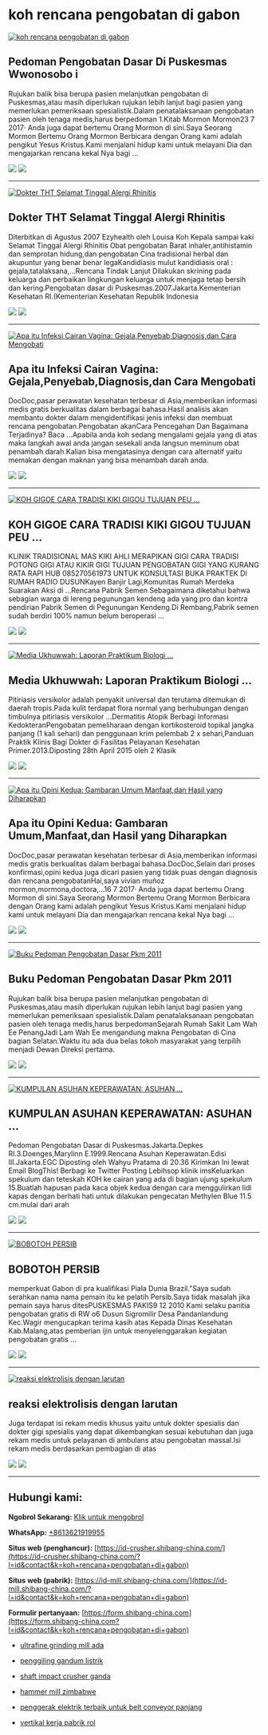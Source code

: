 # koh rencana pengobatan di gabon

<a href="https://swt.shibang-china.com/?l=id&img&k=koh+rencana+pengobatan+di+gabon" target="_blank">![koh rencana pengobatan di gabon](http://static.shibang-china.com/all-800x300/354.jpg)</a>

## Pedoman Pengobatan Dasar Di Puskesmas Wwonosobo i
Rujukan balik bisa berupa pasien melanjutkan pengobatan di Puskesmas,atau masih diperlukan rujukan lebih lanjut bagi pasien yang memerlukan pemeriksaan spesialistik.Dalam penatalaksanaan pengobatan pasien oleh tenaga medis,harus berpedoman 1.Kitab Mormon Mormon23 7 2017· Anda juga dapat bertemu Orang Mormon di sini.Saya Seorang Mormon Bertemu Orang Mormon Berbicara dengan Orang kami adalah pengikut Yesus Kristus.Kami menjalani hidup kami untuk melayani Dia dan mengajarkan rencana kekal Nya bagi …


<a href="https://whatsapp.shibangsoft.com/WhatsApp.php" target="_blank" title="WhatsApp">![](http://static.shibang-china.com/icon/whatsapp.png)</a> <a href="https://swt.shibang-china.com/?l=id&icon&k=koh+rencana+pengobatan+di+gabon" target="_blank">![](http://static.shibang-china.com/icon/chat-id.png)</a>

---

<a href="https://swt.shibang-china.com/?l=id&img&k=koh+rencana+pengobatan+di+gabon" target="_blank">![Dokter THT Selamat Tinggal Alergi Rhinitis](http://static.shibang-china.com/all-800x300/316.jpg)</a>

## Dokter THT Selamat Tinggal Alergi Rhinitis
Diterbitkan di Agustus 2007 Ezyhealth oleh Louisa Koh Kepala sampai kaki Selamat Tinggal Alergi Rhinitis Obat pengobatan Barat inhaler,antihistamin dan semprotan hidung,dan pengobatan Cina tradisional herbal dan akupuntur yang benar benar legaKandidiasis mulut kandidiasis oral : gejala,tatalaksana,…Rencana Tindak Lanjut Dilakukan skrining pada keluarga dan perbaikan lingkungan keluarga untuk menjaga tetap bersih dan kering.Pengobatan dasar di Puskesmas.2007.Jakarta.Kementerian Kesehatan RI.(Kementerian Kesehatan Republik Indonesia


<a href="https://whatsapp.shibangsoft.com/WhatsApp.php" target="_blank" title="WhatsApp">![](http://static.shibang-china.com/icon/whatsapp.png)</a> <a href="https://swt.shibang-china.com/?l=id&icon&k=koh+rencana+pengobatan+di+gabon" target="_blank">![](http://static.shibang-china.com/icon/chat-id.png)</a>

---

<a href="https://swt.shibang-china.com/?l=id&img&k=koh+rencana+pengobatan+di+gabon" target="_blank">![Apa itu Infeksi Cairan Vagina: Gejala,Penyebab,Diagnosis,dan Cara Mengobati](http://static.shibang-china.com/all-800x300/604.jpg)</a>

## Apa itu Infeksi Cairan Vagina: Gejala,Penyebab,Diagnosis,dan Cara Mengobati
DocDoc,pasar perawatan kesehatan terbesar di Asia,memberikan informasi medis gratis berkualitas dalam berbagai bahasa.Hasil analisis akan membantu dokter dalam mengidentifikasi jenis infeksi dan membuat rencana pengobatan.Pengobatan akanCara Pencegahan Dan Bagaimana Terjadinya? Baca …Apabila anda koh sedang mengalami gejala yang di atas maka langkah awal anda jangan sesekali anda langsun meminum obat penambah darah.Kalian bisa mengatasinya dengan cara alternatif yaitu memakan dengan maknan yang bisa menambah darah anda.


<a href="https://whatsapp.shibangsoft.com/WhatsApp.php" target="_blank" title="WhatsApp">![](http://static.shibang-china.com/icon/whatsapp.png)</a> <a href="https://swt.shibang-china.com/?l=id&icon&k=koh+rencana+pengobatan+di+gabon" target="_blank">![](http://static.shibang-china.com/icon/chat-id.png)</a>

---

<a href="https://swt.shibang-china.com/?l=id&img&k=koh+rencana+pengobatan+di+gabon" target="_blank">![KOH GIGOE CARA TRADISI KIKI GIGOU TUJUAN PEU …](http://static.shibang-china.com/all-800x300/1256.jpg)</a>

## KOH GIGOE CARA TRADISI KIKI GIGOU TUJUAN PEU …
KLINIK TRADISIONAL MAS KIKI AHLI MERAPIKAN GIGI CARA TRADISI POTONG GIGI ATAU KIKIR GIGI TUJUAN PENGOBATAN GIGI YANG KURANG RATA RAPI HUB 085270561973 UNTUK KONSULTASI BUKA PRAKTEK DI RUMAH RADIO DUSUNKayen Banjir Lagi,Komunitas Rumah Merdeka Suarakan Aksi di …Rencana Pabrik Semen Sebagaimana diketahui bahwa sebagian warga di lereng pegunungan kendeng ada yang pro dan kontra pendirian Pabrik Semen di Pegunungan Kendeng.Di Rembang,Pabrik semen sudah berdiri 100% namun belum beroperasi …


<a href="https://whatsapp.shibangsoft.com/WhatsApp.php" target="_blank" title="WhatsApp">![](http://static.shibang-china.com/icon/whatsapp.png)</a> <a href="https://swt.shibang-china.com/?l=id&icon&k=koh+rencana+pengobatan+di+gabon" target="_blank">![](http://static.shibang-china.com/icon/chat-id.png)</a>

---

<a href="https://swt.shibang-china.com/?l=id&img&k=koh+rencana+pengobatan+di+gabon" target="_blank">![Media Ukhuwwah: Laporan Praktikum Biologi …](http://static.shibang-china.com/all-800x300/444.jpg)</a>

## Media Ukhuwwah: Laporan Praktikum Biologi …
Pitiriasis versikolor adalah penyakit universal dan terutama ditemukan di daerah tropis.Pada kulit terdapat flora normal yang berhubungan dengan timbulnya pitiriasis versikolor …Dermatitis Atopik Berbagi Informasi KedokteranPengobatan pemeliharaan dengan kortikosteroid topikal jangka panjang (1 kali sehari) dan penggunaan krim pelembab 2 x sehari,Panduan Praktik Klinis Bagi Dokter di Fasilitas Pelayanan Kesehatan Primer.2013.Diposting 28th April 2015 oleh 2 Klasik


<a href="https://whatsapp.shibangsoft.com/WhatsApp.php" target="_blank" title="WhatsApp">![](http://static.shibang-china.com/icon/whatsapp.png)</a> <a href="https://swt.shibang-china.com/?l=id&icon&k=koh+rencana+pengobatan+di+gabon" target="_blank">![](http://static.shibang-china.com/icon/chat-id.png)</a>

---

<a href="https://swt.shibang-china.com/?l=id&img&k=koh+rencana+pengobatan+di+gabon" target="_blank">![Apa itu Opini Kedua: Gambaran Umum,Manfaat,dan Hasil yang Diharapkan](http://static.shibang-china.com/all-800x300/841.jpg)</a>

## Apa itu Opini Kedua: Gambaran Umum,Manfaat,dan Hasil yang Diharapkan
DocDoc,pasar perawatan kesehatan terbesar di Asia,memberikan informasi medis gratis berkualitas dalam berbagai bahasa.DocDoc,Selain dari proses konfirmasi,opini kedua juga dicari pasien yang tidak puas dengan diagnosis dan rencana pengobatanHai,saya vivian muñoz mormon,mormona,doctora,…16 7 2017· Anda juga dapat bertemu Orang Mormon di sini.Saya Seorang Mormon Bertemu Orang Mormon Berbicara dengan Orang kami adalah pengikut Yesus Kristus.Kami menjalani hidup kami untuk melayani Dia dan mengajarkan rencana kekal Nya bagi …


<a href="https://whatsapp.shibangsoft.com/WhatsApp.php" target="_blank" title="WhatsApp">![](http://static.shibang-china.com/icon/whatsapp.png)</a> <a href="https://swt.shibang-china.com/?l=id&icon&k=koh+rencana+pengobatan+di+gabon" target="_blank">![](http://static.shibang-china.com/icon/chat-id.png)</a>

---

<a href="https://swt.shibang-china.com/?l=id&img&k=koh+rencana+pengobatan+di+gabon" target="_blank">![Buku Pedoman Pengobatan Dasar Pkm 2011](http://static.shibang-china.com/all-800x300/1184.jpg)</a>

## Buku Pedoman Pengobatan Dasar Pkm 2011
Rujukan balik bisa berupa pasien melanjutkan pengobatan di Puskesmas,atau masih diperlukan rujukan lebih lanjut bagi pasien yang memerlukan pemeriksaan spesialistik.Dalam penatalaksanaan pengobatan pasien oleh tenaga medis,harus berpedomanSejarah Rumah Sakit Lam Wah Ee PenangJadi Lam Wah Ee mengandung makna Pengobatan di Cina bagian Selatan.Waktu itu ada dua belas tokoh masyarakat yang terpilih menjadi Dewan Direksi pertama.


<a href="https://whatsapp.shibangsoft.com/WhatsApp.php" target="_blank" title="WhatsApp">![](http://static.shibang-china.com/icon/whatsapp.png)</a> <a href="https://swt.shibang-china.com/?l=id&icon&k=koh+rencana+pengobatan+di+gabon" target="_blank">![](http://static.shibang-china.com/icon/chat-id.png)</a>

---

<a href="https://swt.shibang-china.com/?l=id&img&k=koh+rencana+pengobatan+di+gabon" target="_blank">![KUMPULAN ASUHAN KEPERAWATAN: ASUHAN …](http://static.shibang-china.com/all-800x300/162.jpg)</a>

## KUMPULAN ASUHAN KEPERAWATAN: ASUHAN …
Pedoman Pengobatan Dasar di Puskesmas.Jakarta.Depkes RI.3.Doenges,Marylinn E.1999.Rencana Asuhan Keperawatan.Edisi III.Jakarta.EGC Diposting oleh Wahyu Pratama di 20.36 Kirimkan Ini lewat Email BlogThis! Berbagi ke Twitter Posting Lebihsop klinik imsKeluarkan spekulum dan teteskah KOH ke cairan yang ada di bagian ujung spekulum 15.Buatlah hapusan pada kaca objek kedua dengan cara menggulirkan lidi kapas dengan berhati hati untuk dilakukan pengecatan Methylen Blue 11.5 cm.mulai dari arah


<a href="https://whatsapp.shibangsoft.com/WhatsApp.php" target="_blank" title="WhatsApp">![](http://static.shibang-china.com/icon/whatsapp.png)</a> <a href="https://swt.shibang-china.com/?l=id&icon&k=koh+rencana+pengobatan+di+gabon" target="_blank">![](http://static.shibang-china.com/icon/chat-id.png)</a>

---

<a href="https://swt.shibang-china.com/?l=id&img&k=koh+rencana+pengobatan+di+gabon" target="_blank">![BOBOTOH PERSIB](http://static.shibang-china.com/all-800x300/926.jpg)</a>

## BOBOTOH PERSIB
memperkuat Gabon di pra kualifikasi Piala Dunia Brazil."Saya sudah serahkan nama nama pemain itu ke pelatih Persib.Saya tidak masalah jika pemain saya harus ditesPUSKESMAS PAKIS9 12 2010 Kami selaku panitia pengobatan gratis di RW o6 Dusun Sigromilir Desa Pandanlandung Kec.Wagir mengucapkan terima kasih atas Kepada Dinas Kesehatan Kab.Malang,atas pemberian ijin untuk menyelenggarakan kegiatan pengobatan gratis …


<a href="https://whatsapp.shibangsoft.com/WhatsApp.php" target="_blank" title="WhatsApp">![](http://static.shibang-china.com/icon/whatsapp.png)</a> <a href="https://swt.shibang-china.com/?l=id&icon&k=koh+rencana+pengobatan+di+gabon" target="_blank">![](http://static.shibang-china.com/icon/chat-id.png)</a>

---

<a href="https://swt.shibang-china.com/?l=id&img&k=koh+rencana+pengobatan+di+gabon" target="_blank">![reaksi elektrolisis dengan larutan](http://static.shibang-china.com/all-800x300/1144.jpg)</a>

## reaksi elektrolisis dengan larutan
Juga terdapat isi rekam medis khusus yaitu untuk dokter spesialis dan dokter gigi spesialis yang dapat dikembangkan sesuai kebutuhan dan juga rekam medis untuk pelayanan di ambulans atau pengobatan massal.Isi rekam medis berdasarkan pembagian di atas

<a href="https://whatsapp.shibangsoft.com/WhatsApp.php" target="_blank" title="WhatsApp">![](http://static.shibang-china.com/icon/whatsapp.png)</a> <a href="https://swt.shibang-china.com/?l=id&icon&k=koh+rencana+pengobatan+di+gabon" target="_blank">![](http://static.shibang-china.com/icon/chat-id.png)</a>

---
## Hubungi kami:

**Ngobrol Sekarang:** [Klik untuk mengobrol](https://swt.shibang-china.com?l=id&contact&k=koh+rencana+pengobatan+di+gabon)

**WhatsApp:**  [+8613621919955](https://whatsapp.shibangsoft.com/WhatsApp.php)

**Situs web (penghancur):** [https://id-crusher.shibang-china.com/](https://id-crusher.shibang-china.com/?l=id&contact&k=koh+rencana+pengobatan+di+gabon)

**Situs web (pabrik):** [https://id-mill.shibang-china.com/](https://id-mill.shibang-china.com/?l=id&contact&k=koh+rencana+pengobatan+di+gabon)

**Formulir pertanyaan:** [https://form.shibang-china.com](https://form.shibang-china.com?l=id&contact&k=koh+rencana+pengobatan+di+gabon)

* [ultrafine grinding mill ada](../29/ultrafine%20grinding%20mill%20ada.md)

* [penggiling gandum listrik](../23/penggiling%20gandum%20listrik.md)

* [shaft impact crusher ganda](../18/shaft%20impact%20crusher%20ganda.md)

* [hammer mill zimbabwe](../20/hammer%20mill%20zimbabwe.md)

* [penggerak elektrik terbaik untuk belt conveyor panjang](../17/penggerak%20elektrik%20terbaik%20untuk%20belt%20conveyor%20panjang.md)

* [vertikal kerja pabrik rol](../25/vertikal%20kerja%20pabrik%20rol.md)